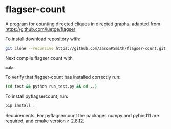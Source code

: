# flagser-count
A program for counting directed cliques in directed graphs, adapted from https://github.com/luetge/flagser

To install download repository with:
```sh
git clone --recursive https://github.com/JasonPSmith/flagser-count.git
```
Next compile flagser count with
```
make
```

To verify that flagser-count has installed correctly run:

```sh
(cd test && python run_test.py && cd ..)
```

To install pyflagsercount, run:
```sh
pip install .
```
Requirements: For pyflagsercount the packages numpy and pybind11 are required, and cmake version ≥ 2.8.12.
